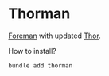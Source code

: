# Thorman

[Foreman](https://github.com/ddollar/foreman) with updated
[Thor](https://rubygems.org/gems/thor).

How to install?

```shell
bundle add thorman
```
